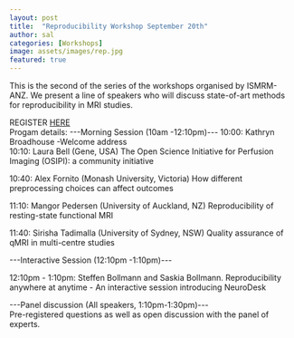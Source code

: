 ```yaml
---
layout: post
title:  "Reproducibility Workshop September 20th"
author: sal
categories: [Workshops]
image: assets/images/rep.jpg
featured: true
---
```


This is the second of the series of the workshops organised by ISMRM-ANZ.
We present a line of speakers who will discuss state-of-art methods for reproducibility in MRI studies.

REGISTER <a href="https://acu.zoom.us/meeting/register/tZcqdOCrqTwjGdHToeSEKSExBmYasCICvylf"> HERE </a>
<br>
Progam details:
---Morning Session (10am -12:10pm)---
10:00: Kathryn Broadhouse -Welcome address
<br>
10:10: Laura Bell (Gene, USA)
The Open Science Initiative for Perfusion Imaging (OSIPI): a community initiative
<br>

10:40: Alex Fornito (Monash University, Victoria)
How different preprocessing choices can affect outcomes
<br>

11:10: Mangor Pedersen (University of Auckland, NZ)
Reproducibility of resting-state functional MRI
<br>

11:40: Sirisha Tadimalla (University of Sydney, NSW)
Quality assurance of qMRI in multi-centre studies
<br>

---Interactive Session (12:10pm -1:10pm)---

12:10pm - 1:10pm: Steffen Bollmann and Saskia Bollmann.
Reproducibility anywhere at anytime - An interactive session introducing NeuroDesk
<br>

---Panel discussion (All speakers, 1:10pm-1:30pm)---
<br>
Pre-registered questions as well as open discussion with the panel of experts.



